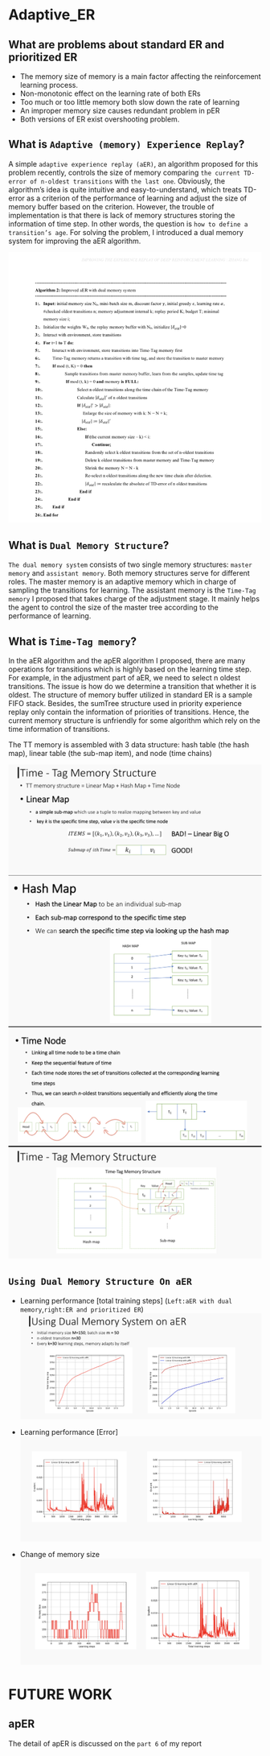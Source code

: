 # Adaptive_ER
## What are problems about standard ER and prioritized ER
  * The memory size of memory is a main factor affecting the reinforcement learning process.
  * Non-monotonic effect on the learning rate of both ERs
  * Too much or too little memory both slow down the rate of learning
  * An improper memory size causes redundant problem in pER
  * Both versions of ER exist overshooting problem.
  
## What is `Adaptive (memory) Experience Replay`?
A simple `adaptive experience replay (aER)`, an algorithm proposed for this problem recently, controls the size of memory comparing `the current TD-error of n-oldest transitions` with `the last one`. Obviously, the algorithm’s idea is quite intuitive and easy-to-understand, which treats TD-error as a criterion of the performance of learning and adjust the size of memory buffer based on the criterion. However, the trouble of implementation is that there is lack of memory structures storing the information of time step. In other words, the question is `how to define a transition’s age`. For solving the problem, I introduced a dual memory system for improving the aER algorithm.  

![](https://github.com/royukira/Adaptive_ER/blob/master/photo/algorithm.png)

## What is `Dual Memory Structure`?
`The dual memory system` consists of two single memory structures: `master memory` and `assistant memory`. Both memory structures serve for different roles. The master memory is an adaptive memory which in charge of sampling the transitions for learning. The assistant memory is the `Time-Tag memory` I proposed that takes charge of the adjustment stage. It mainly helps the agent to control the size of the master tree according to the performance of learning.

## What is `Time-Tag memory`?
In the aER algorithm and the apER algorithm I proposed, there are many operations for transitions which is highly based on the learning time step. For example, in the adjustment part of aER, we need to select n oldest transitions. The issue is how do we determine a transition that whether it is oldest. The structure of memory buffer utilized in standard ER is a sample FIFO stack. Besides, the sumTree structure used in priority experience replay only contain the information of priorities of transitions. Hence, the current memory structure is unfriendly for some algorithm which rely on the time information of transitions.

The TT memory is assembled with 3 data structure: hash table (the hash map), linear table (the sub-map item), and node (time chains)

![](https://github.com/royukira/Adaptive_ER/blob/master/photo/submap.png)  
![](https://github.com/royukira/Adaptive_ER/blob/master/photo/hashmap.png)  
![](https://github.com/royukira/Adaptive_ER/blob/master/photo/time_node.png)  
![](https://github.com/royukira/Adaptive_ER/blob/master/photo/tt.png)

## `Using Dual Memory Structure On aER`

* Learning performance [total training steps] (`Left:aER with dual memory`,`right:ER and prioritized ER`)
![](https://github.com/royukira/Adaptive_ER/blob/master/photo/result.png)

* Learning performance [Error]
![](https://github.com/royukira/Adaptive_ER/blob/master/photo/result2.png)

* Change of memory size
![](https://github.com/royukira/Adaptive_ER/blob/master/photo/result3.png)

# FUTURE WORK
## apER
The detail of apER is discussed on the `part 6` of my report 
